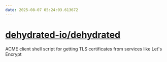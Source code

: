 ```yaml
---
date: 2025-08-07 05:24:03.613672
---
```


# [dehydrated-io/dehydrated](https://github.com/dehydrated-io/dehydrated)

ACME client shell script for getting TLS certificates from services like Let's Encrypt